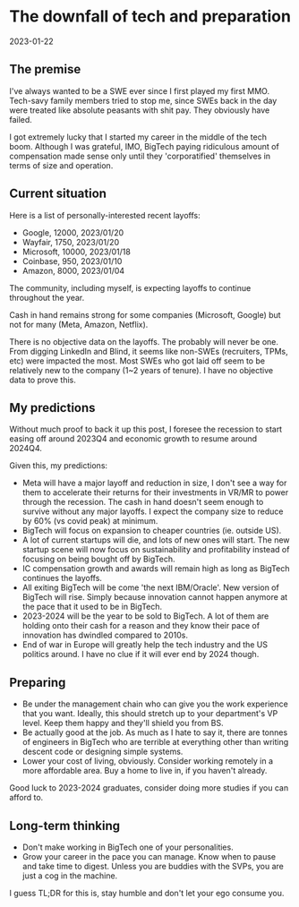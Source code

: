<h1>The downfall of tech and preparation</h1>
<div class="center">2023-01-22</div>

## The premise

I've always wanted to be a SWE ever since I first played my first MMO. Tech-savy
family members tried to stop me, since SWEs back in the day were treated like
absolute peasants with shit pay. They obviously have failed.

I got extremely lucky that I started my career in the middle of the tech boom.
Although I was grateful, IMO, BigTech paying ridiculous amount of compensation
made sense only until they 'corporatified' themselves in terms of size and
operation.

## Current situation

Here is a list of personally-interested recent layoffs:

- Google, 12000, 2023/01/20
- Wayfair, 1750, 2023/01/20
- Microsoft, 10000, 2023/01/18
- Coinbase, 950, 2023/01/10
- Amazon, 8000, 2023/01/04

The community, including myself, is expecting layoffs to continue throughout the
year.

Cash in hand remains strong for some companies (Microsoft, Google) but not for
many (Meta, Amazon, Netflix).

There is no objective data on the layoffs. The probably will never be one. From
digging LinkedIn and Blind, it seems like non-SWEs (recruiters, TPMs, etc) were
impacted the most. Most SWEs who got laid off seem to be relatively new to the
company (1~2 years of tenure). I have no objective data to prove this.

## My predictions

Without much proof to back it up this post, I foresee the recession to start
easing off around 2023Q4 and economic growth to resume around 2024Q4.

Given this, my predictions:

- Meta will have a major layoff and reduction in size, I don't see a way for
  them to accelerate their returns for their investments in VR/MR to power
  through the recession. The cash in hand doesn't seem enough to survive without
  any major layoffs. I expect the company size to reduce by 60% (vs covid peak)
  at minimum.
- BigTech will focus on expansion to cheaper countries (ie. outside US).
- A lot of current startups will die, and lots of new ones will start. The new
  startup scene will now focus on sustainability and profitability instead of
  focusing on being bought off by BigTech.
- IC compensation growth and awards will remain high as long as BigTech
  continues the layoffs.
- All exiting BigTech will be come 'the next IBM/Oracle'. New version of BigTech
  will rise. Simply because innovation cannot happen anymore at the pace that it
  used to be in BigTech.
- 2023-2024 will be the year to be sold to BigTech. A lot of them are holding
  onto their cash for a reason and they know their pace of innovation has
  dwindled compared to 2010s.
- End of war in Europe will greatly help the tech industry and the US politics
  around. I have no clue if it will ever end by 2024 though.

## Preparing

- Be under the management chain who can give you the work experience that you
  want. Ideally, this should stretch up to your department's VP level. Keep them
  happy and they'll shield you from BS.
- Be actually good at the job. As much as I hate to say it, there are tonnes of
  engineers in BigTech who are terrible at everything other than writing descent
  code or designing simple systems.
- Lower your cost of living, obviously. Consider working remotely in a more
  affordable area. Buy a home to live in, if you haven't already.

Good luck to 2023-2024 graduates, consider doing more studies if you can afford
to.

## Long-term thinking

- Don't make working in BigTech one of your personalities.
- Grow your career in the pace you can manage. Know when to pause and take time
  to digest. Unless you are buddies with the SVPs, you are just a cog in the
  machine.

I guess TL;DR for this is, stay humble and don't let your ego consume you.
